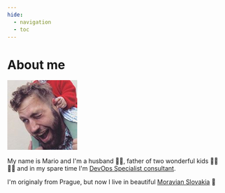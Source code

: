 ```yaml
---
hide:
  - navigation
  - toc
---
```

# About me

![ Photo of Mario Vejlupek](_assets/Mario_Vejlupek.jpg)

My name is Mario and I'm a husband 🕺🏻, father of two wonderful kids 👧🏻 👧🏼 and in my spare time I'm [DevOps Specialist consultant](https://www.linkedin.com/in/mariovejlupek/).

I'm originaly from Prague, but now I live in beautiful [Moravian Slovakia](https://en.wikipedia.org/wiki/Moravian_Slovakia) 🍇
